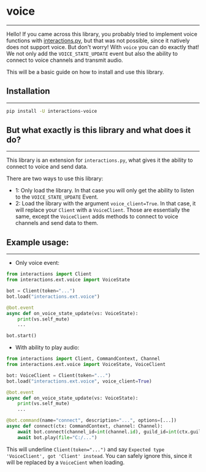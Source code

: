# voice
_______

Hello! If you came across this library, you probably tried to implement voice functions with [interactions.py](https://github.com/interactions-py/library), but that was not possible, since it natively does not support voice.
But don't worry! With `voice` you can do exactly that! We not only add the `VOICE_STATE_UPDATE` event but also the ability to connect to voice channels and transmit audio.

This will be a basic guide on how to install and use this library.

## Installation
_________________________________________________________

```bash
pip install -U interactions-voice
```

## But what exactly is this library and what does it do?
_________________________________________________________

This library is an extension for `interactions.py`, what gives it the ability to connect to voice and send data.

There are two ways to use this library:

- 1: Only load the library. In that case you will only get the ability to listen to the ``VOICE_STATE_UPDATE`` Event.
- 2: Load the library with the argument ``voice_client=True``. In that case, it will replace your ``Client`` with a ``VoiceClient``.
    Those are essentially the same, except the ``VoiceClient`` adds methods to connect to voice channels and send data to them.

## Example usage:
__________________

- Only voice event:
```python
from interactions import Client
from interactions.ext.voice import VoiceState

bot = Client(token="...")
bot.load("interactions.ext.voice")

@bot.event
async def on_voice_state_update(vs: VoiceState):
    print(vs.self_mute)
    ...

bot.start()
```


- With ability to play audio:

```python
from interactions import Client, CommandContext, Channel
from interactions.ext.voice import VoiceState, VoiceClient

bot: VoiceClient = Client(token="...")
bot.load("interactions.ext.voice", voice_client=True)

@bot.event
async def on_voice_state_update(vs: VoiceState):
    print(vs.self_mute)
    ...

@bot.command(name="connect", description="...", options=[...])
async def connect(ctx: CommandContext, channel: Channel):
    await bot.connect(channel_id=int(channel.id), guild_id=int(ctx.guild_id), self_deaf=True, self_mute=False)
    await bot.play(file="C:/...")
```

This will underline `Client(token="...")` and say ``Expected type 'VoiceClient', got 'Client' instead``.
You can safely ignore this, since it will be replaced by a ``VoiceCient`` when loading.
